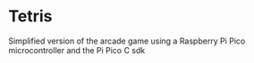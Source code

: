 # Tetris
Simplified version of the arcade game using a Raspberry Pi Pico microcontroller and the Pi Pico C sdk

